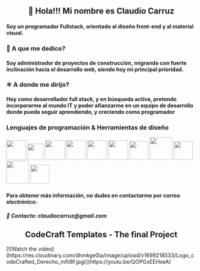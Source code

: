 <h2 align="center"> 👋 Hola!!! Mi nombre es Claudio Carruz</h2>
<h4> Soy un programador Fullstack, orientado al diseño front-end y al material visual.</h4>

<h3> 🦺 A que me dedico?</h3>
<h4>  Soy administrador de proyectos de construcción, migrando con fuerte inclinación hacia el desarrollo web, siendo hoy mi principal prioridad.</h4>

<h3>⚛ A donde me dirijo?</h3>
<h4>Hoy como desarrollador full stack, y en búsqueda activa, pretendo incorporarme al mundo IT y poder afianzarme en un equipo de desarrollo donde pueda seguir aprendiendo, y creciendo como programador</h4>

<h3>Lenguajes de programación & Herramientas de diseño</h3>
<div dir="auto">
<a target="_blank" rel="noopener noreferrer nofollow" ><img
width="52px"
src="https://res.cloudinary.com/dhmkge0ia/image/upload/v1699216624/pngwing.com_7_pqypda.png" 
style="max-width: 100%;"></a>
<a target="_blank" rel="noopener noreferrer nofollow" ><img
width="43px" 
src="https://res.cloudinary.com/dhmkge0ia/image/upload/v1699216624/pngwing.com_8_tzdo4e.png" 
style="max-width: 100%;"></a>
<a target="_blank" rel="noopener noreferrer nofollow" ><img
width="52px" 
src="https://res.cloudinary.com/dhmkge0ia/image/upload/v1699216625/pngwing.com_11_pafyll.png" 
style="max-width: 100%;"></a>
<a target="_blank" rel="noopener noreferrer nofollow" ><img
width="52px" 
src="https://res.cloudinary.com/dhmkge0ia/image/upload/v1699216624/pngwing.com_5_at3to6.png" 
style="max-width: 100%;"></a>
<a target="_blank" rel="noopener noreferrer nofollow" ><img
width="52px" 
src="https://res.cloudinary.com/dhmkge0ia/image/upload/v1699216625/pngwing.com_15_ih7rqi.png" 
style="max-width: 100%;"></a>
<a target="_blank" rel="noopener noreferrer nofollow" ><img
width="52px" 
src="https://res.cloudinary.com/dhmkge0ia/image/upload/v1699216558/pngwing.com_4_bfku7f.png" 
style="max-width: 100%;"></a>
<a target="_blank" rel="noopener noreferrer nofollow" ><img
width="50px" 
src="https://res.cloudinary.com/dhmkge0ia/image/upload/v1699216625/pngwing.com_13_itfqv6.png" 
style="max-width: 100%;"></a>
<a target="_blank" rel="noopener noreferrer nofollow" ><img
width="60px" 
src="https://res.cloudinary.com/dhmkge0ia/image/upload/v1699216624/pngwing.com_10_et2wy2.png" 
style="max-width: 100%;"></a>
<a target="_blank" rel="noopener noreferrer nofollow" ><img
width="50px" 
src="https://res.cloudinary.com/dhmkge0ia/image/upload/v1699217669/pngwing.com_16_ehcyai.png" 
style="max-width: 100%;"></a>
<a target="_blank" rel="noopener noreferrer nofollow" ><img
width="60px" 
src="https://res.cloudinary.com/dhmkge0ia/image/upload/v1699217698/pngwing.com_17_smmfae.png" 
style="max-width: 100%;"></a>
<a target="_blank" rel="noopener noreferrer nofollow" ><img
width="50px" 
src="https://res.cloudinary.com/dhmkge0ia/image/upload/v1699217922/pngwing.com_18_geck6s.png" 
style="max-width: 100%;"></a>
</div>

<div>
<h4> Para obtener más información, no dudes en contactarme por correo electrónico:</h4>
<h5>📧 Contacto: claudiocarruz@gmail.com</h5>
</div>


<h2 align="center">CodeCraft Templates - The final Project</h2>  
[![Watch the video](https://res.cloudinary.com/dhmkge0ia/image/upload/v1699218533/Logo_codeCrafted_Derecho_mfii8f.jpg)](https://youtu.be/QOPGxEEHxeA)
